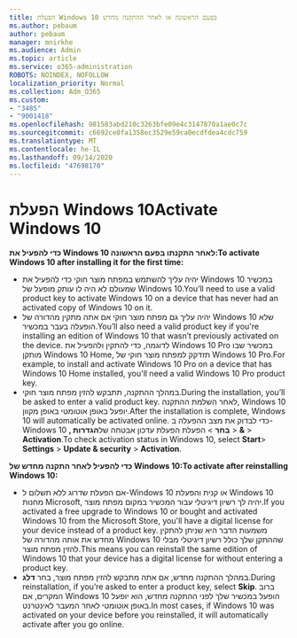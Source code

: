 ```yaml
---
title: הפעלת Windows 10 בפעם הראשונה או לאחר ההתקנה מחדש
ms.author: pebaum
author: pebaum
manager: mnirkhe
ms.audience: Admin
ms.topic: article
ms.service: o365-administration
ROBOTS: NOINDEX, NOFOLLOW
localization_priority: Normal
ms.collection: Adm_O365
ms.custom:
- "3485"
- "9001418"
ms.openlocfilehash: 981583abd210c3263bfe09e4c3147870a1ae0c7c
ms.sourcegitcommit: c6692ce0fa1358ec3529e59ca0ecdfdea4cdc759
ms.translationtype: MT
ms.contentlocale: he-IL
ms.lasthandoff: 09/14/2020
ms.locfileid: "47698170"
---
```

# <a name="activate-windows-10"></a><span data-ttu-id="b3cc5-102">הפעלת Windows 10</span><span class="sxs-lookup"><span data-stu-id="b3cc5-102">Activate Windows 10</span></span>

<span data-ttu-id="b3cc5-103">**כדי להפעיל את Windows 10 לאחר התקנתו בפעם הראשונה:**</span><span class="sxs-lookup"><span data-stu-id="b3cc5-103">**To activate Windows 10 after installing it for the first time:**</span></span>

- <span data-ttu-id="b3cc5-104">יהיה עליך להשתמש במפתח מוצר חוקי כדי להפעיל את Windows 10 במכשיר שמעולם לא היה לו עותק מופעל של Windows 10.</span><span class="sxs-lookup"><span data-stu-id="b3cc5-104">You’ll need to use a valid product key to activate Windows 10 on a device that has never had an activated copy of Windows 10 on it.</span></span>
- <span data-ttu-id="b3cc5-105">יהיה עליך גם מפתח מוצר חוקי אם אתה מתקין מהדורה של Windows 10 שלא הופעלה בעבר במכשיר.</span><span class="sxs-lookup"><span data-stu-id="b3cc5-105">You’ll also need a valid product key if you're installing an edition of Windows 10 that wasn’t previously activated on the device.</span></span> <span data-ttu-id="b3cc5-106">לדוגמה, כדי להתקין ולהפעיל את Windows 10 Pro במכשיר שבו מותקן Windows 10 Home, תזדקק למפתח מוצר חוקי של Windows 10 Pro.</span><span class="sxs-lookup"><span data-stu-id="b3cc5-106">For example, to install and activate Windows 10 Pro on a device that has Windows 10 Home installed, you'll need a valid Windows 10 Pro product key.</span></span>
- <span data-ttu-id="b3cc5-107">במהלך ההתקנה, תתבקש להזין מפתח מוצר חוקי.</span><span class="sxs-lookup"><span data-stu-id="b3cc5-107">During the installation, you’ll be asked to enter a valid product key.</span></span> <span data-ttu-id="b3cc5-108">לאחר השלמת ההתקנה, Windows 10 יופעל באופן אוטומטי באופן מקוון.</span><span class="sxs-lookup"><span data-stu-id="b3cc5-108">After the installation is complete, Windows 10 will automatically be activated online.</span></span> <span data-ttu-id="b3cc5-109">כדי לבדוק את מצב ההפעלה ב-Windows 10 **, בחר** >  הפעלת הפעלת עדכון אבטחה של**הגדרות**  >  **&**  >  **Activation**.</span><span class="sxs-lookup"><span data-stu-id="b3cc5-109">To check activation status in Windows 10, select **Start**> **Settings** > **Update & security** > **Activation**.</span></span>

<span data-ttu-id="b3cc5-110">**כדי להפעיל לאחר התקנה מחדש של Windows 10:**</span><span class="sxs-lookup"><span data-stu-id="b3cc5-110">**To activate after reinstalling Windows 10:**</span></span>

- <span data-ttu-id="b3cc5-111">אם הפעלת שדרוג ללא תשלום ל-Windows 10 או קנית והפעלת Windows 10 מחנות Microsoft, יהיה לך רשיון דיגיטלי עבור המכשיר במקום מפתח מוצר.</span><span class="sxs-lookup"><span data-stu-id="b3cc5-111">If you activated a free upgrade to Windows 10 or bought and activated Windows 10 from the Microsoft Store, you'll have a digital license for your device instead of a product key.</span></span> <span data-ttu-id="b3cc5-112">משמעות הדבר היא שניתן להתקין מחדש את אותה מהדורה של Windows 10 שההתקן שלך כולל רשיון דיגיטלי מבלי להזין מפתח מוצר.</span><span class="sxs-lookup"><span data-stu-id="b3cc5-112">This means you can reinstall the same edition of Windows 10 that your device has a digital license for without entering a product key.</span></span>
- <span data-ttu-id="b3cc5-113">במהלך ההתקנה מחדש, אם אתה מתבקש להזין מפתח מוצר, בחר **דלג**.</span><span class="sxs-lookup"><span data-stu-id="b3cc5-113">During reinstallation, if you’re asked to enter a product key, select **Skip**.</span></span> <span data-ttu-id="b3cc5-114">ברוב המקרים, אם Windows 10 הופעל במכשיר שלך לפני ההתקנה מחדש, הוא יופעל באופן אוטומטי לאחר המעבר לאינטרנט.</span><span class="sxs-lookup"><span data-stu-id="b3cc5-114">In most cases, if Windows 10 was activated on your device before you reinstalled, it will automatically activate after you go online.</span></span>
